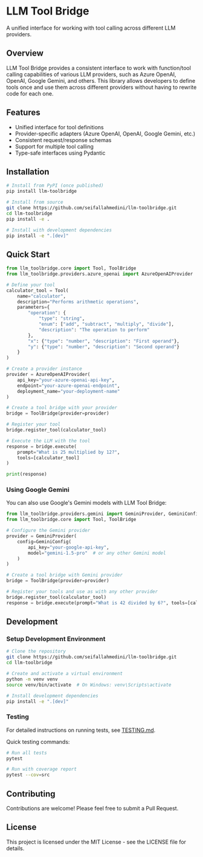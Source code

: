 # LLM Tool Bridge

A unified interface for working with tool calling across different LLM providers.

## Overview

LLM Tool Bridge provides a consistent interface to work with function/tool calling capabilities of various LLM providers, such as Azure OpenAI, OpenAI, Google Gemini, and others. This library allows developers to define tools once and use them across different providers without having to rewrite code for each one.

## Features

- Unified interface for tool definitions
- Provider-specific adapters (Azure OpenAI, OpenAI, Google Gemini, etc.)
- Consistent request/response schemas
- Support for multiple tool calling
- Type-safe interfaces using Pydantic

## Installation

```bash
# Install from PyPI (once published)
pip install llm-toolbridge

# Install from source
git clone https://github.com/seifallahmedini/llm-toolbridge.git
cd llm-toolbridge
pip install -e .

# Install with development dependencies
pip install -e ".[dev]"
```

## Quick Start

```python
from llm_toolbridge.core import Tool, ToolBridge
from llm_toolbridge.providers.azure_openai import AzureOpenAIProvider

# Define your tool
calculator_tool = Tool(
    name="calculator",
    description="Performs arithmetic operations",
    parameters={
        "operation": {
            "type": "string",
            "enum": ["add", "subtract", "multiply", "divide"],
            "description": "The operation to perform"
        },
        "x": {"type": "number", "description": "First operand"},
        "y": {"type": "number", "description": "Second operand"}
    }
)

# Create a provider instance
provider = AzureOpenAIProvider(
    api_key="your-azure-openai-api-key",
    endpoint="your-azure-openai-endpoint",
    deployment_name="your-deployment-name"
)

# Create a tool bridge with your provider
bridge = ToolBridge(provider=provider)

# Register your tool
bridge.register_tool(calculator_tool)

# Execute the LLM with the tool
response = bridge.execute(
    prompt="What is 25 multiplied by 12?",
    tools=[calculator_tool]
)

print(response)
```

### Using Google Gemini

You can also use Google's Gemini models with LLM Tool Bridge:

```python
from llm_toolbridge.providers.gemini import GeminiProvider, GeminiConfig
from llm_toolbridge.core import Tool, ToolBridge

# Configure the Gemini provider
provider = GeminiProvider(
    config=GeminiConfig(
        api_key="your-google-api-key",
        model="gemini-1.5-pro"  # or any other Gemini model
    )
)

# Create a tool bridge with Gemini provider
bridge = ToolBridge(provider=provider)

# Register your tools and use as with any other provider
bridge.register_tool(calculator_tool)
response = bridge.execute(prompt="What is 42 divided by 6?", tools=[calculator_tool])
```

## Development

### Setup Development Environment

```bash
# Clone the repository
git clone https://github.com/seifallahmedini/llm-toolbridge.git
cd llm-toolbridge

# Create and activate a virtual environment
python -m venv venv
source venv/bin/activate  # On Windows: venv\Scripts\activate

# Install development dependencies
pip install -e ".[dev]"
```

### Testing

For detailed instructions on running tests, see [TESTING.md](TESTING.md).

Quick testing commands:

```bash
# Run all tests
pytest

# Run with coverage report
pytest --cov=src
```

## Contributing

Contributions are welcome! Please feel free to submit a Pull Request.

## License

This project is licensed under the MIT License - see the LICENSE file for details.